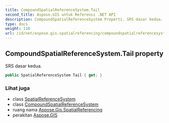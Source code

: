 ```yaml
---
title: CompoundSpatialReferenceSystem.Tail
second_title: Aspose.GIS untuk Referensi .NET API
description: CompoundSpatialReferenceSystem Properti. SRS dasar kedua.
type: docs
weight: 110
url: /id/net/aspose.gis.spatialreferencing/compoundspatialreferencesystem/tail/
---
```

## CompoundSpatialReferenceSystem.Tail property

SRS dasar kedua.

```csharp
public SpatialReferenceSystem Tail { get; }
```

### Lihat juga

* class [SpatialReferenceSystem](../../spatialreferencesystem/)
* class [CompoundSpatialReferenceSystem](../)
* ruang nama [Aspose.Gis.SpatialReferencing](../../compoundspatialreferencesystem/)
* perakitan [Aspose.GIS](../../../)


